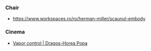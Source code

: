 ### Chair

- https://www.workspaces.ro/ro/herman-miller/scaunul-embody

### Cinema

- [Vapor control | Dragos-Horea Popa](https://m.youtube.com/playlist?list=PLdXO58neT2CHtkXoqLkclsuo72MMqkNZZ)
